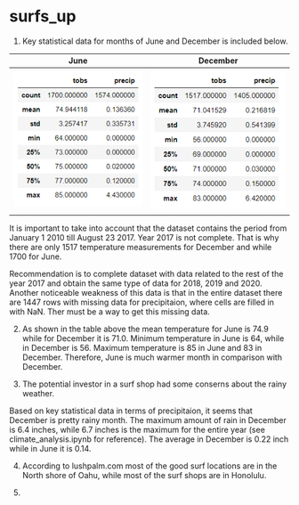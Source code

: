 # surfs_up


1. Key statistical data for months of June and December is included below.

| June                | December            |
| ------------------  | ------------------  |
| ![Image1](June.PNG) |![Image2](Dec.PNG)   |
|                     |                     |

It is important to take into account that the dataset contains the period from January 1 2010 till August 23 2017. Year 2017 is not complete.
That is why there are only 1517 temperature measurements for December and while 1700 for June.

Recommendation is to complete dataset with data related to the rest of the year 2017 and obtain the same type of data for 2018, 2019 and 2020.
Another noticeable weakness of this data is that in the entire dataset there are 1447 rows  with missing data for precipitaion, where cells are filled in with NaN.
Ther must be a way to get this missing data.

2. As shown in the table above the mean temperature for June is 74.9 while for December it is 71.0.
 Minimum temperature in June is 64, while in December is 56. Maximum temperature is 85 in June and 83 in December.
 Therefore, June is much warmer month in comparison with December.
 
3. The potential investor in a surf shop had some conserns about the rainy weather. 

Based on key statistical data in terms of precipitaion, it seems that December is pretty rainy month. The maximum amount of rain in December is 6.4 inches, while 6.7 inches is the maximum for the entire year (see climate_analysis.ipynb for reference). The average in December is 0.22 inch while in June it is 0.14.
 
4. According to lushpalm.com most of the good surf locations are in the North shore of Oahu, while most of the surf shops are in Honolulu.

5. 
